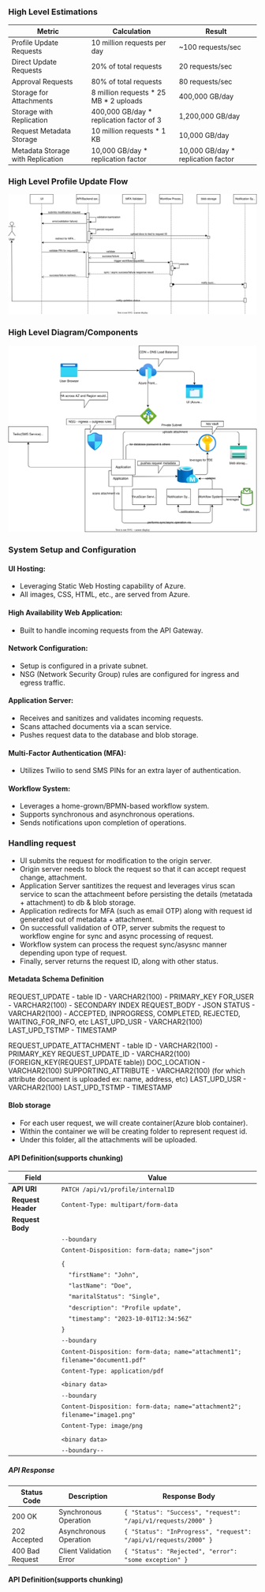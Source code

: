 ### High Level Estimations

| Metric                        | Calculation                                                                 | Result                  |
|-------------------------------|-----------------------------------------------------------------------------|-------------------------|
| Profile Update Requests       | 10 million requests per day                                                 | ~100 requests/sec       |
| Direct Update Requests        | 20% of total requests                                                       | 20 requests/sec         |
| Approval Requests             | 80% of total requests                                                       | 80 requests/sec         |
| Storage for Attachments       | 8 million requests * 25 MB * 2 uploads                                      | 400,000 GB/day          |
| Storage with Replication      | 400,000 GB/day * replication factor of 3                                     | 1,200,000 GB/day        |
| Request Metadata Storage      | 10 million requests * 1 KB                                                  | 10,000 GB/day           |
| Metadata Storage with Replication | 10,000 GB/day * replication factor                                        | 10,000 GB/day * replication factor |

### High Level Profile Update Flow
![Profile Update Flow](./flow-profile-update.svg)

### High Level Diagram/Components
![High Level Diagram](./high-level-component.svg)

### System Setup and Configuration

#### UI Hosting:
- Leveraging Static Web Hosting capability of Azure.
- All images, CSS, HTML, etc., are served from Azure.

#### High Availability Web Application:
- Built to handle incoming requests from the API Gateway.

#### Network Configuration:
- Setup is configured in a private subnet.
- NSG (Network Security Group) rules are configured for ingress and egress traffic.

#### Application Server:
- Receives and sanitizes and validates incoming requests.
- Scans attached documents via a scan service.
- Pushes request data to the database and blob storage.

#### Multi-Factor Authentication (MFA):
- Utilizes Twilio to send SMS PINs for an extra layer of authentication.

#### Workflow System:
- Leverages a home-grown/BPMN-based workflow system.
- Supports synchronous and asynchronous operations.
- Sends notifications upon completion of operations.

### Handling request
- UI submits the request for modification to the origin server.
- Origin server needs to block the request so that it can accept request change, attachment.
- Application Server santitizes the request and leverages virus scan service to scan the attachmeent before persisting the details (metatada + attachment) to db & blob storage.
- Application redirects for MFA (such as email OTP) along with request id generated out of metadata + attachment.
- On successfull validation of OTP, server submits the request to workflow engine for sync and async processing of request.
- Workflow system can process the request sync/asysnc manner depending upon type of request.
- Finally, server returns the request ID, along with other status.


#### Metadata Schema Definition
REQUEST_UPDATE - table
ID - VARCHAR2(100) - PRIMARY_KEY
FOR_USER - VARCHAR2(100) - SECONDARY INDEX
REQUEST_BODY - JSON
STATUS - VARCHAR2(100) - ACCEPTED, INPROGRESS, COMPLETED, REJECTED, WAITING_FOR_INFO, etc
LAST_UPD_USR - VARCHAR2(100)
LAST_UPD_TSTMP - TIMESTAMP

REQUEST_UPDATE_ATTACHMENT - table
ID - VARCHAR2(100) - PRIMARY_KEY
REQUEST_UPDATE_ID - VARCHAR2(100) (FOREIGN_KEY(REQUEST_UPDATE table))
DOC_LOCATION - VARCHAR2(100)
SUPPORTING_ATTRIBUTE - VARCHAR2(100) (for which attribute document is uploaded ex: name, address, etc)
LAST_UPD_USR - VARCHAR2(100)
LAST_UPD_TSTMP - TIMESTAMP

#### Blob storage
- For each user request, we will create container(Azure blob container).
- Within the container we will be creating folder to represent request id.
- Under this folder, all the attachments will be uploaded.



#### API Definition(supports chunking)

| Field           | Value                                                                                       |
|-----------------|---------------------------------------------------------------------------------------------|
| **API URI**     | `PATCH /api/v1/profile/internalID`                                                          |
| **Request Header** | `Content-Type: multipart/form-data`                                                      |
| **Request Body**   |                                                                                          |
|                 | `--boundary`                                                                                |
|                 | `Content-Disposition: form-data; name="json"`                                               |
|                 |                                                                                             |
|                 | `{`                                                                                         |
|                 | `  "firstName": "John",`                                                                    |
|                 | `  "lastName": "Doe",`                                                                      |
|                 | `  "maritalStatus": "Single",`                                                              |
|                 | `  "description": "Profile update",`                                                        |
|                 | `  "timestamp": "2023-10-01T12:34:56Z"`                                                     |
|                 | `}`                                                                                         |
|                 | `--boundary`                                                                                |
|                 | `Content-Disposition: form-data; name="attachment1"; filename="document1.pdf"`              |
|                 | `Content-Type: application/pdf`                                                             |
|                 |                                                                                             |
|                 | `<binary data>`                                                                             |
|                 | `--boundary`                                                                                |
|                 | `Content-Disposition: form-data; name="attachment2"; filename="image1.png"`                 |
|                 | `Content-Type: image/png`                                                                   |
|                 |                                                                                             |
|                 | `<binary data>`                                                                             |
|                 | `--boundary--`                                                                              |

##### API Response
| Status Code | Description                        | Response Body                                                                 |
|-------------|------------------------------------|-------------------------------------------------------------------------------|
| 200 OK      | Synchronous Operation              | `{ "Status": "Success", "request": "/api/v1/requests/2000" }`                 |
| 202 Accepted| Asynchronous Operation             | `{ "Status": "InProgress", "request": "/api/v1/requests/2000" }`              |
| 400 Bad Request | Client Validation Error        | `{ "Status": "Rejected", "error": "some exception" }`                              


#### API Definition(supports chunking)